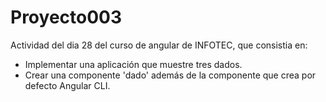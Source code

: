 # Proyecto003

Actividad del dia 28 del curso de angular de INFOTEC, que consistia en:

* Implementar una aplicación que muestre tres dados. 
* Crear una componente 'dado' además de la componente que crea por defecto Angular CLI.
